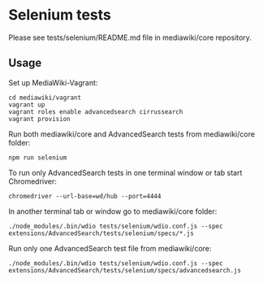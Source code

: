 # Selenium tests

Please see tests/selenium/README.md file in mediawiki/core repository.

## Usage

Set up MediaWiki-Vagrant:

    cd mediawiki/vagrant
    vagrant up
    vagrant roles enable advancedsearch cirrussearch
    vagrant provision

Run both mediawiki/core and AdvancedSearch tests from mediawiki/core folder:

    npm run selenium

To run only AdvancedSearch tests in one terminal window or tab start Chromedriver:

    chromedriver --url-base=wd/hub --port=4444

In another terminal tab or window go to mediawiki/core folder:

    ./node_modules/.bin/wdio tests/selenium/wdio.conf.js --spec extensions/AdvancedSearch/tests/selenium/specs/*.js

Run only one AdvancedSearch test file from mediawiki/core:

    ./node_modules/.bin/wdio tests/selenium/wdio.conf.js --spec extensions/AdvancedSearch/tests/selenium/specs/advancedsearch.js
